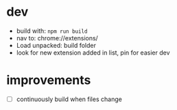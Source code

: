 # dev

- build with: `npm run build`
- nav to: chrome://extensions/
- Load unpacked: build folder
- look for new extension added in list, pin for easier dev

# improvements

- [ ] continuously build when files change
